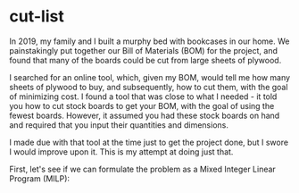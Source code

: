 # cut-list
In 2019, my family and I built a murphy bed with bookcases in our home. We painstakingly put together our Bill of Materials (BOM) for the project, and found that many of the boards could be cut from large sheets of plywood. 

I searched for an online tool, which, given my BOM, would tell me how many sheets of plywood to buy, and subsequently, how to cut them, with the goal of minimizing cost. I found a tool that was close to what I needed - it told you how to cut stock boards to get your BOM, with the goal of using the fewest boards. However, it assumed you had these stock boards on hand and required that you input their quantities and dimensions.

I made due with that tool at the time just to get the project done, but I swore I would improve upon it. This is my attempt at doing just that.

First, let's see if we can formulate the problem as a Mixed Integer Linear Program (MILP):